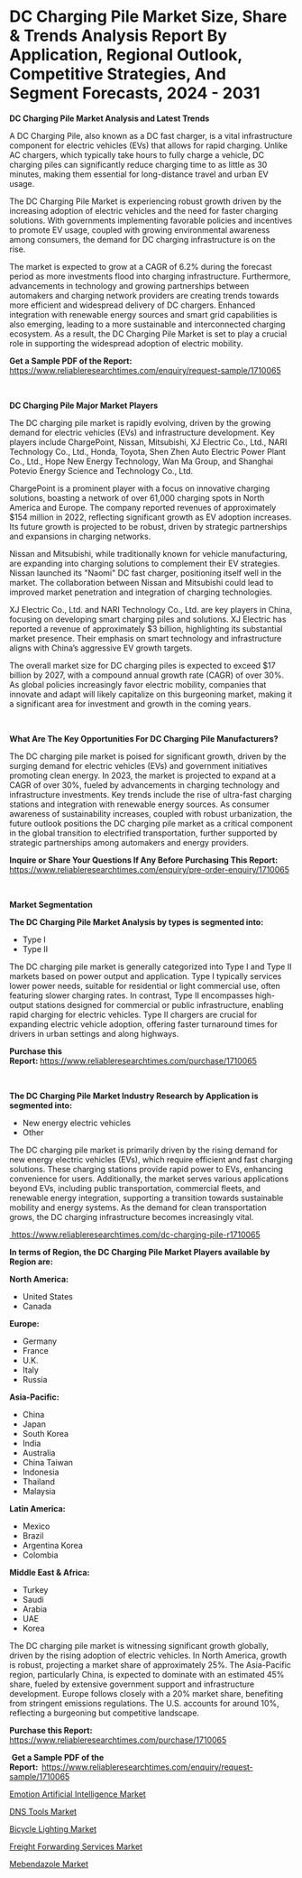 <p><h1>DC Charging Pile Market Size, Share & Trends Analysis Report By Application, Regional Outlook, Competitive Strategies, And Segment Forecasts, 2024 - 2031</h1></p><p><strong>DC Charging Pile Market Analysis and Latest Trends</strong></p>
<p><p>A DC Charging Pile, also known as a DC fast charger, is a vital infrastructure component for electric vehicles (EVs) that allows for rapid charging. Unlike AC chargers, which typically take hours to fully charge a vehicle, DC charging piles can significantly reduce charging time to as little as 30 minutes, making them essential for long-distance travel and urban EV usage. </p><p>The DC Charging Pile Market is experiencing robust growth driven by the increasing adoption of electric vehicles and the need for faster charging solutions. With governments implementing favorable policies and incentives to promote EV usage, coupled with growing environmental awareness among consumers, the demand for DC charging infrastructure is on the rise. </p><p>The market is expected to grow at a CAGR of 6.2% during the forecast period as more investments flood into charging infrastructure. Furthermore, advancements in technology and growing partnerships between automakers and charging network providers are creating trends towards more efficient and widespread delivery of DC chargers. Enhanced integration with renewable energy sources and smart grid capabilities is also emerging, leading to a more sustainable and interconnected charging ecosystem. As a result, the DC Charging Pile Market is set to play a crucial role in supporting the widespread adoption of electric mobility.</p></p>
<p><strong>Get a Sample PDF of the Report:&nbsp;</strong> <a href="https://www.reliableresearchtimes.com/enquiry/request-sample/1710065?utm_campaign=1471&utm_medium=2&utm_source=Github&utm_content=ia&utm_term=22102024&utm_id=dc-charging-pile">https://www.reliableresearchtimes.com/enquiry/request-sample/1710065</a></p>
<p>&nbsp;</p>
<p><strong>DC Charging Pile Major Market Players</strong></p>
<p><p>The DC charging pile market is rapidly evolving, driven by the growing demand for electric vehicles (EVs) and infrastructure development. Key players include ChargePoint, Nissan, Mitsubishi, XJ Electric Co., Ltd., NARI Technology Co., Ltd., Honda, Toyota, Shen Zhen Auto Electric Power Plant Co., Ltd., Hope New Energy Technology, Wan Ma Group, and Shanghai Potevio Energy Science and Technology Co., Ltd.</p><p>ChargePoint is a prominent player with a focus on innovative charging solutions, boasting a network of over 61,000 charging spots in North America and Europe. The company reported revenues of approximately $154 million in 2022, reflecting significant growth as EV adoption increases. Its future growth is projected to be robust, driven by strategic partnerships and expansions in charging networks.</p><p>Nissan and Mitsubishi, while traditionally known for vehicle manufacturing, are expanding into charging solutions to complement their EV strategies. Nissan launched its "Naomi" DC fast charger, positioning itself well in the market. The collaboration between Nissan and Mitsubishi could lead to improved market penetration and integration of charging technologies.</p><p>XJ Electric Co., Ltd. and NARI Technology Co., Ltd. are key players in China, focusing on developing smart charging piles and solutions. XJ Electric has reported a revenue of approximately $3 billion, highlighting its substantial market presence. Their emphasis on smart technology and infrastructure aligns with China’s aggressive EV growth targets.</p><p>The overall market size for DC charging piles is expected to exceed $17 billion by 2027, with a compound annual growth rate (CAGR) of over 30%. As global policies increasingly favor electric mobility, companies that innovate and adapt will likely capitalize on this burgeoning market, making it a significant area for investment and growth in the coming years.</p></p>
<p>&nbsp;</p>
<p><strong>What Are The Key Opportunities For DC Charging Pile Manufacturers?</strong></p>
<p><p>The DC charging pile market is poised for significant growth, driven by the surging demand for electric vehicles (EVs) and government initiatives promoting clean energy. In 2023, the market is projected to expand at a CAGR of over 30%, fueled by advancements in charging technology and infrastructure investments. Key trends include the rise of ultra-fast charging stations and integration with renewable energy sources. As consumer awareness of sustainability increases, coupled with robust urbanization, the future outlook positions the DC charging pile market as a critical component in the global transition to electrified transportation, further supported by strategic partnerships among automakers and energy providers.</p></p>
<p><strong>Inquire or Share Your Questions If Any Before Purchasing This Report:</strong> <a href="https://www.reliableresearchtimes.com/enquiry/pre-order-enquiry/1710065?utm_campaign=1471&utm_medium=2&utm_source=Github&utm_content=ia&utm_term=22102024&utm_id=dc-charging-pile">https://www.reliableresearchtimes.com/enquiry/pre-order-enquiry/1710065</a></p>
<p>&nbsp;</p>
<p><strong>Market Segmentation</strong></p>
<p><strong>The DC Charging Pile Market Analysis by types is segmented into:</strong></p>
<p><ul><li>Type I</li><li>Type II</li></ul></p>
<p><p>The DC charging pile market is generally categorized into Type I and Type II markets based on power output and application. Type I typically services lower power needs, suitable for residential or light commercial use, often featuring slower charging rates. In contrast, Type II encompasses high-output stations designed for commercial or public infrastructure, enabling rapid charging for electric vehicles. Type II chargers are crucial for expanding electric vehicle adoption, offering faster turnaround times for drivers in urban settings and along highways.</p></p>
<p><strong>Purchase this Report:&nbsp;</strong><a href="https://www.reliableresearchtimes.com/purchase/1710065?utm_campaign=1471&utm_medium=2&utm_source=Github&utm_content=ia&utm_term=22102024&utm_id=dc-charging-pile">https://www.reliableresearchtimes.com/purchase/1710065</a></p>
<p>&nbsp;</p>
<p><strong>The DC Charging Pile Market Industry Research by Application is segmented into:</strong></p>
<p><ul><li>New energy electric vehicles</li><li>Other</li></ul></p>
<p><p>The DC charging pile market is primarily driven by the rising demand for new energy electric vehicles (EVs), which require efficient and fast charging solutions. These charging stations provide rapid power to EVs, enhancing convenience for users. Additionally, the market serves various applications beyond EVs, including public transportation, commercial fleets, and renewable energy integration, supporting a transition towards sustainable mobility and energy systems. As the demand for clean transportation grows, the DC charging infrastructure becomes increasingly vital.</p></p>
<p><a href="https://www.reliableresearchtimes.com/dc-charging-pile-r1710065?utm_campaign=1471&utm_medium=2&utm_source=Github&utm_content=ia&utm_term=22102024&utm_id=dc-charging-pile">&nbsp;https://www.reliableresearchtimes.com/dc-charging-pile-r1710065</a></p>
<p><strong>In terms of Region, the DC Charging Pile Market Players available by Region are:</strong></p>
<p>
    <p> <strong> North America: </strong>
        <ul>
            <li>United States</li>
            <li>Canada</li>
        </ul>
        </p> 
    <p> <strong> Europe: </strong>
        <ul>
            <li>Germany</li>
            <li>France</li>
            <li>U.K.</li>
            <li>Italy</li>
            <li>Russia</li>
        </ul>
        </p> 
    <p> <strong> Asia-Pacific: </strong>
        <ul>
            <li>China</li>
            <li>Japan</li>
            <li>South Korea</li>
            <li>India</li>
            <li>Australia</li>
            <li>China Taiwan</li>
            <li>Indonesia</li>
            <li>Thailand</li>
            <li>Malaysia</li>
        </ul>
        </p> 
    <p> <strong> Latin America: </strong>
        <ul>
            <li>Mexico</li>
            <li>Brazil</li>
            <li>Argentina Korea</li>
            <li>Colombia</li>
        </ul>
        </p> 
    <p> <strong> Middle East & Africa: </strong>
        <ul>
            <li>Turkey</li>
            <li>Saudi</li>
            <li>Arabia</li>
            <li>UAE</li>
            <li>Korea</li>
        </ul>
    </p>
    </p>
<p><p>The DC charging pile market is witnessing significant growth globally, driven by the rising adoption of electric vehicles. In North America, growth is robust, projecting a market share of approximately 25%. The Asia-Pacific region, particularly China, is expected to dominate with an estimated 45% share, fueled by extensive government support and infrastructure development. Europe follows closely with a 20% market share, benefiting from stringent emissions regulations. The U.S. accounts for around 10%, reflecting a burgeoning but competitive landscape.</p></p>
<p><strong>Purchase this Report: </strong><a href="https://www.reliableresearchtimes.com/purchase/1710065?utm_campaign=1471&utm_medium=2&utm_source=Github&utm_content=ia&utm_term=22102024&utm_id=dc-charging-pile">https://www.reliableresearchtimes.com/purchase/1710065</a></p>
<p>&nbsp;<strong>Get a Sample PDF of the Report:&nbsp;&nbsp;</strong><a href="https://www.reliableresearchtimes.com/enquiry/request-sample/1710065?utm_campaign=1471&utm_medium=2&utm_source=Github&utm_content=ia&utm_term=22102024&utm_id=dc-charging-pile">https://www.reliableresearchtimes.com/enquiry/request-sample/1710065</a></p>
<p><strong></strong></p>
<p><p><a href="https://www.linkedin.com/pulse/global-perspectives-emotion-artificial-intelligence-bpfne?utm_campaign=1471&utm_medium=2&utm_source=Github&utm_content=ia&utm_term=22102024&utm_id=dc-charging-pile">Emotion Artificial Intelligence Market</a></p><p><a href="https://www.linkedin.com/pulse/strategic-insights-global-dns-tools-market-trends-2024-hgvue?utm_campaign=1471&utm_medium=2&utm_source=Github&utm_content=ia&utm_term=22102024&utm_id=dc-charging-pile">DNS Tools Market</a></p><p><a href="https://www.linkedin.com/pulse/bicycle-lighting-market-growth-segmentation-regional-analysis-nrcve?utm_campaign=1471&utm_medium=2&utm_source=Github&utm_content=ia&utm_term=22102024&utm_id=dc-charging-pile">Bicycle Lighting Market</a></p><p><a href="https://www.linkedin.com/pulse/freight-forwarding-services-market-innovations-trends-y1u4e?utm_campaign=1471&utm_medium=2&utm_source=Github&utm_content=ia&utm_term=22102024&utm_id=dc-charging-pile">Freight Forwarding Services Market</a></p><p><a href="https://github.com/petbigbeepjn/Market-Research-Report-List-1/blob/main/mebendazole-market.md?utm_campaign=1471&utm_medium=2&utm_source=Github&utm_content=ia&utm_term=22102024&utm_id=dc-charging-pile">Mebendazole Market</a></p></p>